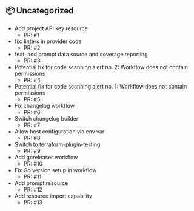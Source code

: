 ## 📦 Uncategorized

- Add project API key resource
   - PR: #1
- fix: linters in provider code
   - PR: #2
- feat: add prompt data source and coverage reporting
   - PR: #3
- Potential fix for code scanning alert no. 2: Workflow does not contain permissions
   - PR: #4
- Potential fix for code scanning alert no. 1: Workflow does not contain permissions
   - PR: #5
- Fix changelog workflow
   - PR: #6
- Switch changelog builder
   - PR: #7
- Allow host configuration via env var
   - PR: #8
- Switch to terraform-plugin-testing
   - PR: #9
- Add goreleaser workflow
   - PR: #10
- Fix Go version setup in workflow
   - PR: #11
- Add prompt resource
   - PR: #12
- Add resource import capability
   - PR: #13

